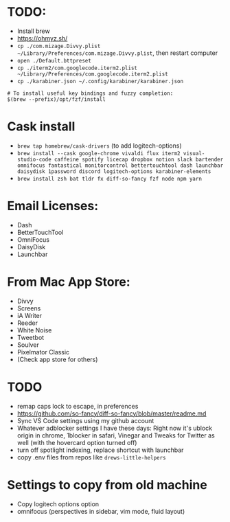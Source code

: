 # TODO:
* Install brew
* https://ohmyz.sh/
* `cp ./com.mizage.Divvy.plist ~/Library/Preferences/com.mizage.Divvy.plist`, then restart computer
* `open ./Default.bttpreset`
* `cp ./iterm2/com.googlecode.iterm2.plist ~/Library/Preferences/com.googlecode.iterm2.plist`
* `cp ./karabiner.json ~/.config/karabiner/karabiner.json`

```
# To install useful key bindings and fuzzy completion:
$(brew --prefix)/opt/fzf/install
```

# Cask install
* `brew tap homebrew/cask-drivers` (to add logitech-options)
* `brew install --cask google-chrome vivaldi flux iterm2 visual-studio-code caffeine spotify licecap dropbox notion slack bartender omnifocus fantastical monitorcontrol bettertouchtool dash launchbar daisydisk 1password discord logitech-options karabiner-elements`
* `brew install zsh bat tldr fx diff-so-fancy fzf node npm yarn`


# Email Licenses:
* Dash
* BetterTouchTool
* OmniFocus
* DaisyDisk
* Launchbar

# From Mac App Store:
* Divvy
* Screens
* iA Writer
* Reeder
* White Noise
* Tweetbot
* Soulver
* Pixelmator Classic
* (Check app store for others)

# TODO
* remap caps lock to escape, in preferences
* https://github.com/so-fancy/diff-so-fancy/blob/master/readme.md
* Sync VS Code settings using my github account
* Whatever adblocker settings I have these days: Right now it's ublock origin in chrome, 1blocker in safari, Vinegar and Tweaks for Twitter as well (with the hovercard option turned off)
* turn off spotlight indexing, replace shortcut with launchbar
* copy .env files from repos like `drews-little-helpers`

# Settings to copy from old machine

* Copy logitech options option
* omnifocus (perspectives in sidebar, vim mode, fluid layout)
